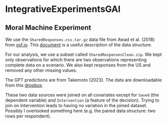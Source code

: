# IntegrativeExperimentsGAI

## Moral Machine Experiment

We use the `SharedResponses.csv.tar.gz` data file from Awad et al. (2018) from [osf.io](https://osf.io/3hvt2/?view_only=4bb49492edee4a8eb1758552a362a2cf). This [document](https://osf.io/wt6mc?view_only=4bb49492edee4a8eb1758552a362a2cf) is a useful description of the data structure. 

For our analysis, we use a subset called `SharedResponsesClean.zip`. We kept only observations for which there are two observations representing complete data on a scenario. We also kept responses from the US and removed any other missing values.

The GPT predictions are from Takemoto (2023). The data are downloadable from this [dropbox](https://www.dropbox.com/sh/1y8imez75gz2i92/AAAuOwOz20ohZ8F6A1KF_kiCa?dl=0). 

These two data sources were joined on all covariates except for `Saved` (the dependent variable) and `Intervention` (a feature of the decision). Trying to join on Intervention leads to having no variation in the joined dataset. Possibly I overlooked something here (e.g. the paired data structure: two rows per respondent).

